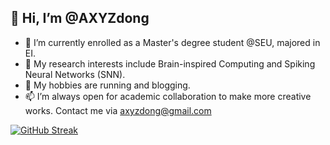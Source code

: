 ## 👋 Hi, I’m @AXYZdong
- 👀 I’m currently enrolled as a Master's degree student @SEU, majored in EI.
- 🌱 My research interests include Brain-inspired Computing and Spiking Neural Networks (SNN). 
- 💞️ My hobbies are running and blogging.
- 📫 I’m always open for academic collaboration to make more creative works. Contact me via axyzdong@gmail.com


[![GitHub Streak](https://streak-stats.demolab.com?user=AXYZdong)](https://git.io/streak-stats)


<!---
AXYZdong/AXYZdong is a ✨ special ✨ repository because its `README.md` (this file) appears on your GitHub profile.
You can click the Preview link to take a look at your changes.
--->
